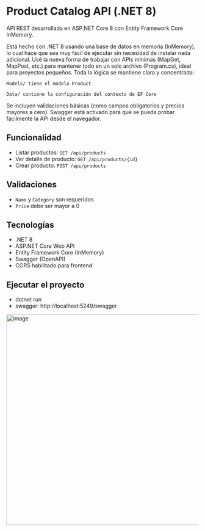 # Product Catalog API (.NET 8)

API REST desarrollada en ASP.NET Core 8 con Entity Framework Core InMemory.

Está hecho con .NET 8 usando una base de datos en memoria (InMemory), lo cual hace que sea muy fácil de ejecutar sin necesidad de instalar nada adicional.
Usé la nueva forma de trabajar con APIs mínimas (MapGet, MapPost, etc.) para mantener todo en un solo archivo (Program.cs), ideal para proyectos pequeños.
Toda la lógica se mantiene clara y concentrada:

    Models/ tiene el modelo Product

    Data/ contiene la configuración del contexto de EF Core

Se incluyen validaciones básicas (como campos obligatorios y precios mayores a cero).
Swagger está activado para que se pueda probar fácilmente la API desde el navegador. 

## Funcionalidad

- Listar productos: `GET /api/products`
- Ver detalle de producto: `GET /api/products/{id}`
- Crear producto: `POST /api/products`

## Validaciones

- `Name` y `Category` son requeridos
- `Price` debe ser mayor a 0

## Tecnologías

- .NET 8
- ASP.NET Core Web API
- Entity Framework Core (InMemory)
- Swagger (OpenAPI)
- CORS habilitado para frontend

## Ejecutar el proyecto
- dotnet run
- swagger: http://localhost:5249/swagger

<img width="1854" height="552" alt="image" src="https://github.com/user-attachments/assets/91d7b6d3-514f-4578-9d41-6ab8d8545530" />
